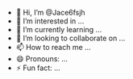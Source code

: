 - 👋 Hi, I’m @Jace6fsjh
- 👀 I’m interested in ...
- 🌱 I’m currently learning ...
- 💞️ I’m looking to collaborate on ...
- 📫 How to reach me ...
- 😄 Pronouns: ...
- ⚡ Fun fact: ...

<!---
Jace6fsjh/Jace6fsjh is a ✨ special ✨ repository because its `README.md` (this file) appears on your GitHub profile.
You can click the Preview link to take a look at your changes.
--->

